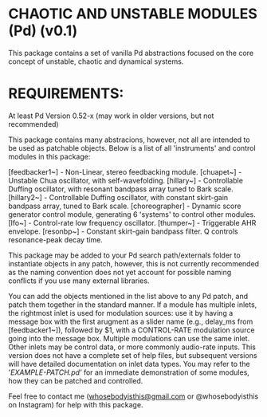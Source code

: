 CHAOTIC AND UNSTABLE MODULES (Pd) (v0.1)
========================================

This package contains a set of vanilla Pd abstractions focused on the core concept of unstable,
chaotic and dynamical systems. 

REQUIREMENTS:
=============
At least Pd Version 0.52-x (may work in older versions, but not recommended)

This package contains many abstracions, however, not all are intended to be used as patchable 
objects. Below is a list of all 'instruments' and control modules in this package:


[feedbacker1~] - Non-Linear, stereo feedbacking module.
[chuapet~] - Unstable Chua oscillator, with self-wavefolding.
[hillary~] - Controllable Duffing oscillator, with resonant bandpass array tuned to Bark scale.
[hillary2~] - Controllable Duffing oscillator, with constant skirt-gain bandpass array, tuned to Bark scale.
[choreographer] - Dynamic score generator control module, generating 6 'systems' to control other modules.
[lfo~] - Control-rate low frequency oscillator.
[thumper~] - Triggerable AHR envelope.
[resonbp~] - Constant skirt-gain bandpass filter. Q controls resonance-peak decay time.


This package may be added to your Pd search path/externals folder to instantiate objects in any patch, however, this is not 
currently recommended as the naming convention does not yet account for possible naming conflicts if you use
many external libraries. 

You can add the objects mentioned in the list above to any Pd patch, and patch them together in the standard manner.
If a module has multiple inlets, the rightmost inlet is used for modulation sources: use it by having a message box
with the first arugment as a slider name (e.g., delay_ms from [feedbacker1~]), followed by $1, with a CONTROL-RATE 
modulation source going into the message box. Multiple modulations can use the same inlet. Other inlets may be control data,
or more commonly audio-rate inputs. This version does not have a complete set of help files, but subsequent versions 
will have detailed documentation on inlet data types. You may refer to the '_EXAMPLE-PATCH.pd'_ for an immediate 
demonstration of some modules, how they can be patched and controlled.

Feel free to contact me (whosebodyisthis@gmail.com or @whosebodyisthis on Instagram) for help with
this package.